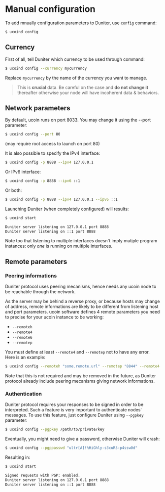# Manual configuration

To add mnually configuration parameters to Duniter, use `config` command:

```bash
$ ucoind config
```

## Currency

First of all, tell Duniter which currency to be used through command:

```bash
$ ucoind config --currency mycurrency
```

Replace `mycurrency` by the name of the currency you want to manage.
> This is **crucial** data. Be careful on the case and **do not change it** thereafter otherwise your node will have incoherent data & behaviors.

## Network parameters

By default, ucoin runs on port 8033. You may change it using the --port parameter:

```bash
$ ucoind config --port 80
```

(may require root access to launch on port 80)

It is also possible to specify the IPv4 interface:

```bash
$ ucoind config -p 8888 --ipv4 127.0.0.1
```

Or IPv6 interface:

```bash
$ ucoind config -p 8888 --ipv6 ::1
```

Or both:

```bash
$ ucoind config -p 8888 --ipv4 127.0.0.1 --ipv6 ::1
```

Launching Duniter (when completely configured) will results:

```bash
$ ucoind start

Duniter server listening on 127.0.0.1 port 8888
Duniter server listening on ::1 port 8888
```

Note too that listening to multiple interfaces doesn't imply mutiple program instances: only *one* is running on multiple interfaces.

## Remote parameters

### Peering informations

Duniter protocol uses peering mecanisms, hence needs any ucoin node to be reachable through the network.

As the server may be behind a reverse proxy, or because hosts may change of address, remote informations are likely to be different from listening host and port parameters. ucoin software defines 4 remote parameters you need to precise for your ucoin instance to be working:

* `--remoteh`
* `--remote4`
* `--remote6`
* `--remotep`

You must define at least `--remote4` and `--remotep` not to have any error. Here is an example:

```bash
$ ucoind config --remoteh "some.remote.url" --remotep "8844" --remote4 "11.11.11.11" --remote6 "::1"
```

Note that this is not required and may be removed in the future, as Duniter protocol already include peering mecanisms giving network informations.

### Authentication

Duniter protocol requires your responses to be signed in order to be interpreted. Such a feature is very important to authenticate nodes' messages. To use this feature, just configure Duniter using `--pgpkey` parameter:

```bash
$ ucoind config --pgpkey /path/to/private/key
```

Eventually, you might need to give a password, otherwise Duniter will crash:

```bash
$ ucoind config --pgppasswd "ultr[A]!%HiGhly-s3cuR3-p4ssw0d"
```

Resulting in:

```bash
$ ucoind start

Signed requests with PGP: enabled.
Duniter server listening on 127.0.0.1 port 8888
Duniter server listening on ::1 port 8888
```
